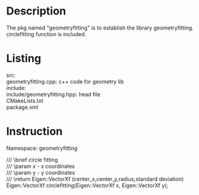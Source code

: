 # Description
The pkg named "geometryfitting" is to establish the library geometryfitting. circlefitting function is included. 
# Listing
src:  
  geometryfitting.cpp: c++ code for geometry lib  
include:  
  include/geometryfitting.hpp: head file  
CMakeLists.txt  
package.xml  
# Instruction
Namespace: geometryfitting  

/// \brief circle fitting  
/// \param x - x coordinates   
/// \param y - y coordinates   
/// \return Eigen::VectorXf (center_x,center_y,radius,standard   deviation)   
Eigen::VectorXf circlefitting(Eigen::VectorXf x, Eigen::VectorXf y);
